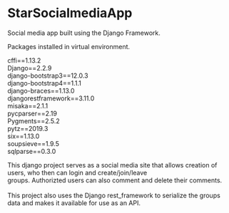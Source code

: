 # StarSocialmediaApp
Social media app built using the Django Framework.<br> 

Packages installed in virtual environment.<br> 

cffi==1.13.2<br> 
Django==2.2.9<br> 
django-bootstrap3==12.0.3<br> 
django-bootstrap4==1.1.1<br> 
django-braces==1.13.0<br> 
djangorestframework==3.11.0<br> 
misaka==2.1.1<br> 
pycparser==2.19<br> 
Pygments==2.5.2<br> 
pytz==2019.3<br> 
six==1.13.0<br> 
soupsieve==1.9.5<br> 
sqlparse==0.3.0<br> 

This django project serves as a social media site that allows creation of users, who then can login and create/join/leave <br> groups. Authorizted users can also comment and delete their comments.<br>  
This project also uses the Django rest_framework to serialize the groups data and makes it available for use as an API.<br>  
